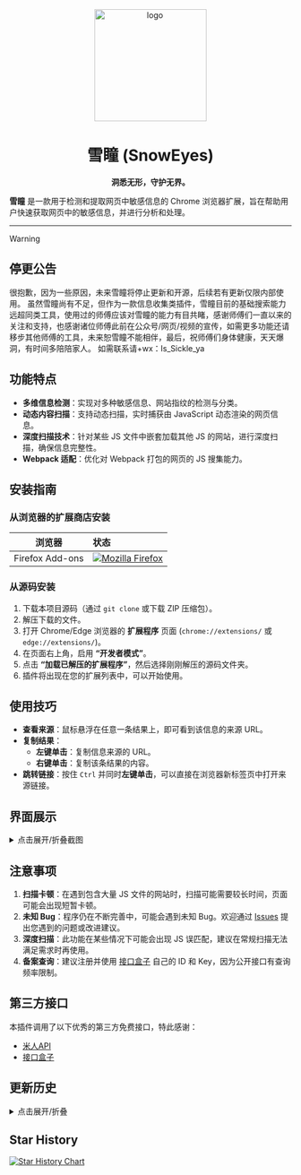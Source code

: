 <div align="center">
  <img src="icons/logo.png" alt="logo" width="200">
  <h1>雪瞳 (SnowEyes)</h1>
  <p><strong>洞悉无形，守护无界。</strong></p>
</div>

**雪瞳** 是一款用于检测和提取网页中敏感信息的 Chrome 浏览器扩展，旨在帮助用户快速获取网页中的敏感信息，并进行分析和处理。

---

> [!WARNING]
> ## 停更公告
> 
> 很抱歉，因为一些原因，未来雪瞳将停止更新和开源，后续若有更新仅限内部使用。
>虽然雪瞳尚有不足，但作为一款信息收集类插件，雪瞳目前的基础搜索能力远超同类工具，使用过的师傅应该对雪瞳的能力有目共睹，感谢师傅们一直以来的关注和支持，也感谢诸位师傅此前在公众号/网页/视频的宣传，如需更多功能还请移步其他师傅的工具，未来恕雪瞳不能相伴，最后，祝师傅们身体健康，天天爆洞，有时间多陪陪家人。
> 如需联系请+wx：Is_Sickle_ya


## 功能特点

- **多维信息检测**：实现对多种敏感信息、网站指纹的检测与分类。
- **动态内容扫描**：支持动态扫描，实时捕获由 JavaScript 动态渲染的网页信息。
- **深度扫描技术**：针对某些 JS 文件中嵌套加载其他 JS 的网站，进行深度扫描，确保信息完整性。
- **Webpack 适配**：优化对 Webpack 打包的网页的 JS 搜集能力。

## 安装指南
###  从浏览器的扩展商店安装

|        浏览器          | 状态 |
|:----------------------:|:--------------------------------------------------------------------------------------------------------------------------------------------|
| Firefox Add-ons | [![Mozilla Firefox](https://img.shields.io/amo/v/snoweyes.svg?label=Mozilla%20Firefox)](https://addons.mozilla.org/zh-CN/firefox/addon/snoweyes/)  |


### 从源码安装
1.  下载本项目源码（通过 `git clone` 或下载 ZIP 压缩包）。
2.  解压下载的文件。
3.  打开 Chrome/Edge 浏览器的 **扩展程序** 页面 (`chrome://extensions/` 或 `edge://extensions/`)。
4.  在页面右上角，启用 **“开发者模式”**。
5.  点击 **“加载已解压的扩展程序”**，然后选择刚刚解压的源码文件夹。
6.  插件将出现在您的扩展列表中，可以开始使用。

## 使用技巧

- **查看来源**：鼠标悬浮在任意一条结果上，即可看到该信息的来源 URL。
- **复制结果**：
  - **左键单击**：复制信息来源的 URL。
  - **右键单击**：复制该条结果的内容。
- **跳转链接**：按住 `Ctrl` 并同时**左键单击**，可以直接在浏览器新标签页中打开来源链接。

## 界面展示

<details>
<summary>点击展开/折叠截图</summary>

| 插件主界面 |
| :---: |
| <img src="icons/plugin.png" alt="插件" width="100%"> |

| 信息收集页面 |
| :---: |
| <img src="icons/souji1.png" alt="信息收集界面" width="45%"> <img src="icons/souji2.png" alt="信息收集界面" width="45%"> |

| 指纹嗅探页面 |
| :---: |
| <img src="icons/xiutan1.png" alt="指纹嗅探" width="45%"> <img src="icons/xiutan2.png" alt="指纹嗅探" width="45%"> |

| 网站解析页面 |
| :---: |
| <img src="icons/jiexi1.png" alt="网站解析" width="45%"> <img src="icons/jiexi2.png" alt="网站解析" width="45%"> |

| 配置与白名单 |
| :---: |
| <img src="icons/config.png" alt="配置页面" width="45%"> <img src="icons/white.png" alt="白名单" width="45%"> |

</details>

## 注意事项

1.  **扫描卡顿**：在遇到包含大量 JS 文件的网站时，扫描可能需要较长时间，页面可能会出现短暂卡顿。
2.  **未知 Bug**：程序仍在不断完善中，可能会遇到未知 Bug。欢迎通过 [Issues](https://github.com/SickleSec/SnowEyes/issues) 提出您遇到的问题或改进建议。
3.  **深度扫描**：此功能在某些情况下可能会出现 JS 误匹配，建议在常规扫描无法满足需求时再使用。
4.  **备案查询**：建议注册并使用 [接口盒子](https://cn.apihz.cn/) 自己的 ID 和 Key，因为公开接口有查询频率限制。

## 第三方接口

本插件调用了以下优秀的第三方免费接口，特此感谢：

- [米人API](https://api.mir6.com/)
- [接口盒子](https://cn.apihz.cn/)

## 更新历史

<details>
<summary>点击展开/折叠</summary>

### v0.2.7.3
- 大幅优化搜索时的网页卡顿问题，体验更流畅。
- 适配 Webpack 网页的 JS 搜集，绝不放过每一处可能存在的 JS。
- 火狐插件已同步更新到 v0.2.7.3 版本。

### v0.2.7.2
- **新增**：来源显示（鼠标悬停显示，左键复制，Ctrl+左键跳转）。
- **新增**：自定义白名单功能。
- **新增**：扫描进度条，实时查看扫描进度。
- **优化**：解决了访问部分网页时的卡顿情况，体验更丝滑。
- **优化**：扫描处理逻辑，处理速度更快，JS 搜集更全面。
- **优化**：深度扫描新增 JS 文件路径猜解拼接，提高访问命中率。
- 其他细节优化。

</details>

## Star History
[![Star History Chart](https://api.star-history.com/svg?repos=SickleSec/SnowEyes&type=Date)](https://api.star-history.com/svg?repos=SickleSec/SnowEyes&type=Date)